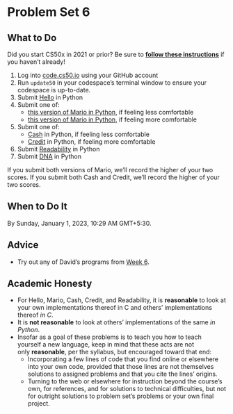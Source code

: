 # Problem Set 6

## **What to Do**

Did you start CS50x in 2021 or prior? Be sure to **[follow these instructions](https://cs50.harvard.edu/x/2022/new/#did-you-start-cs50x-in-2021-or-earlier)** if you haven’t already!

1. Log into [code.cs50.io](https://code.cs50.io/) using your GitHub account
2. Run `update50` in your codespace’s terminal window to ensure your codespace is up-to-date.
3. Submit [Hello](../ProblemSets%204c4bcc2cf3cd425382614733495f6ba8/Hello%20Python%20bc8e288bbdb04638adf119e473ba2823.md) in Python
4. Submit one of:
    - [this version of Mario in Python](../ProblemSets%204c4bcc2cf3cd425382614733495f6ba8/Mario%20less%20python%203233a677a1f94a1aa6baeb396d0a932a.md), if feeling less comfortable
    - [this version of Mario in Python](../ProblemSets%204c4bcc2cf3cd425382614733495f6ba8/Mario%20more%20python%20d370ba9c6f8d435ab35a5d0da664d293.md), if feeling more comfortable
5. Submit one of:
    - [Cash](../ProblemSets%204c4bcc2cf3cd425382614733495f6ba8/Cash%20python%2091e0f86452cc44448bf2e41ebf545b4f.md) in Python, if feeling less comfortable
    - [Credit](../ProblemSets%204c4bcc2cf3cd425382614733495f6ba8/Credit%20python%202c7697d108a24f5bb27a6ae9fca191b4.md) in Python, if feeling more comfortable
6. Submit [Readability](../ProblemSets%204c4bcc2cf3cd425382614733495f6ba8/Readability%20python%20db4b82c1f7ac48689bdbe676fbacf980.md) in Python
7. Submit [DNA](../ProblemSets%204c4bcc2cf3cd425382614733495f6ba8/DNA%20b1e5595a056f49cd9edcbd15403508a6.md) in Python

If you submit both versions of Mario, we’ll record the higher of your two scores. If you submit both Cash and Credit, we’ll record the higher of your two scores.

## **When to Do It**

By Sunday, January 1, 2023, 10:29 AM GMT+5:30.

## **Advice**

- Try out any of David’s programs from [Week 6](https://cs50.harvard.edu/x/2022/weeks/6/).

## **Academic Honesty**

- For Hello, Mario, Cash, Credit, and Readability, it is **reasonable** to look at your own implementations thereof in C and others’ implementations thereof *in C*.
- It is **not reasonable** to look at others’ implementations of the same *in Python*.
- Insofar as a goal of these problems is to teach you how to teach yourself a new language, keep in mind that these acts are not only **reasonable**, per the syllabus, but encouraged toward that end:
    - Incorporating a few lines of code that you find online or elsewhere into your own code, provided that those lines are not themselves solutions to assigned problems and that you cite the lines’ origins.
    - Turning to the web or elsewhere for instruction beyond the course’s own, for references, and for solutions to technical difficulties, but not for outright solutions to problem set’s problems or your own final project.